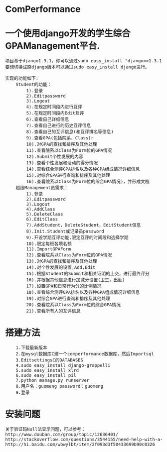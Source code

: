 ComPerformance<br>
==============

一个使用django开发的学生综合GPAManagement平台.
=========================================

<pre>
项目基于django1.3.1，你可以通过sudo easy_install "django==1.3.1"安装；
要想切换成原django版本可以通过sudo easy_install django进行。

实现的功能如下:
    Student的功能：
        1).登录
        2).Editpassword
        3).Logout
        4).在规定时间段内进行互评
        5).在规定时间段内Edit互评
        6).查看自己详细信息
        7).查看自己进行的历史互评信息
        8).查看自己的互评信息(和互评排名等信息)
        9).查看GPA(包括院系、Class)r
        10).对GPA的查找和排序及其他处理
        11).查看院系以Class为Form位的GPA情况
        12).Submit个性发展的内容
        13).查看个性发展和活动的得分情况
        14).查看综合测评GPA排名以及各种GPA组成情况详细信息
        15).对综合GPA进行查询和排序及其他处理
        16).查看院系以Class为Form位的综合GPA情况)，并形成文档
    超级Management员需求：
        1).登录
        2).Editpassword
        3).Logout
        4).AddClass
        5).DeleteClass
        6).EditClass
        7).AddStudent，DeleteStudent，EditStudent信息
        8).Init.Student或记录员password
        9).开设学期互评功能,限定互评的时间段和选择学期
        10).限定每班各项名额
        11).ImportGPAForm
        12).查看院系以Class为Form位的GPA情况
        13).对GPA的查找和排序及其他处理
        14).对个性发展的设置,Add,Edit
        15).根据Student的Submit和相关证明的上交，进行最终评分
        16).并根据其他信息进行加减分设置(卫生，出勤)
        17).设置GPA和日常行为分的比例情况
        18).查看综合测评GPA排名以及各种GPA组成情况详细信息
        19).对综合GPA进行查询和排序及其他处理
        20).查看院系以Class为Form位的综合GPA情况
        21).查看所有人的互评信息
</pre>
<h1>
搭建方法
</h1>
<pre>
    1.下载最新版本 
    2.在mysql数据库C建一个comperformance数据库，然后Importsql
    3.EditsettingsC的DATABASES
    4.sudo easy_install django-grappelli 
    5.sudo easy_install xlrd 
    6.sudo easy_install pil
    7.python manage.py runserver 
    8.用户名：guomeng password：guomeng
    9.登录
</pre>

<h1>
安装问题
</h1>
<pre>
关于验证码Null法显示问题，可以参考：
http://www.douban.com/group/topic/12636401/
http://stackoverflow.com/questions/3544155/need-help-with-a-pil-error-ioerror-decoder-zip-not-available
http://hi.baidu.com/wbwylbt/item/2f093d3f50433699b90c0326
</pre>
